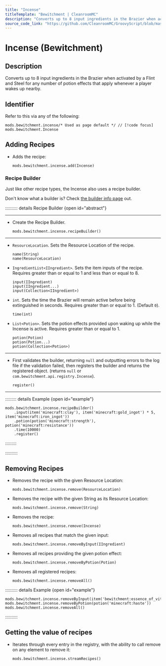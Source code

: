 ```yaml
---
title: "Incense"
titleTemplate: "Bewitchment | CleanroomMC"
description: "Converts up to 8 input ingredients in the Brazier when activated by a Flint and Steel for any number of potion effects that apply whenever a player wakes up nearby."
source_code_link: "https://github.com/CleanroomMC/GroovyScript/blob/master/src/main/java/com/cleanroommc/groovyscript/compat/mods/bewitchment/Incense.java"
---
```


# Incense (Bewitchment)

## Description

Converts up to 8 input ingredients in the Brazier when activated by a Flint and Steel for any number of potion effects that apply whenever a player wakes up nearby.

## Identifier

Refer to this via any of the following:

```groovy:no-line-numbers {1}
mods.bewitchment.incense/* Used as page default */ // [!code focus]
mods.bewitchment.Incense
```


## Adding Recipes

- Adds the recipe:

    ```groovy:no-line-numbers
    mods.bewitchment.incense.add(Incense)
    ```


### Recipe Builder

Just like other recipe types, the Incense also uses a recipe builder.

Don't know what a builder is? Check [the builder info page](../../getting_started/builder.md) out.

:::::::::: details Recipe Builder {open id="abstract"}

---

- Create the Recipe Builder.

    ```groovy:no-line-numbers
    mods.bewitchment.incense.recipeBuilder()
    ```

---

- `ResourceLocation`. Sets the Resource Location of the recipe.

    ```groovy:no-line-numbers
    name(String)
    name(ResourceLocation)
    ```

- `IngredientList<IIngredient>`. Sets the item inputs of the recipe. Requires greater than or equal to 1 and less than or equal to 8.

    ```groovy:no-line-numbers
    input(IIngredient)
    input(IIngredient...)
    input(Collection<IIngredient>)
    ```

- `int`. Sets the time the Brazier will remain active before being extinguished in seconds. Requires greater than or equal to 1. (Default `0`).

    ```groovy:no-line-numbers
    time(int)
    ```

- `List<Potion>`. Sets the potion effects provided upon waking up while the Incense is active. Requires greater than or equal to 1.

    ```groovy:no-line-numbers
    potion(Potion)
    potion(Potion...)
    potion(Collection<Potion>)
    ```

---

- First validates the builder, returning `null` and outputting errors to the log file if the validation failed, then registers the builder and returns the registered object. (returns `null` or `com.bewitchment.api.registry.Incense`).

    ```groovy:no-line-numbers
    register()
    ```

---

::::::::: details Example {open id="example"}
```groovy:no-line-numbers
mods.bewitchment.incense.recipeBuilder()
    .input(item('minecraft:clay'), item('minecraft:gold_ingot') * 5, item('minecraft:iron_ingot'))
    .potion(potion('minecraft:strength'), potion('minecraft:resistance'))
    .time(10000)
    .register()
```

:::::::::

::::::::::

## Removing Recipes

- Removes the recipe with the given Resource Location:

    ```groovy:no-line-numbers
    mods.bewitchment.incense.remove(ResourceLocation)
    ```

- Removes the recipe with the given String as its Resource Location:

    ```groovy:no-line-numbers
    mods.bewitchment.incense.remove(String)
    ```

- Removes the recipe:

    ```groovy:no-line-numbers
    mods.bewitchment.incense.remove(Incense)
    ```

- Removes all recipes that match the given input:

    ```groovy:no-line-numbers
    mods.bewitchment.incense.removeByInput(IIngredient)
    ```

- Removes all recipes providing the given potion effect:

    ```groovy:no-line-numbers
    mods.bewitchment.incense.removeByPotion(Potion)
    ```

- Removes all registered recipes:

    ```groovy:no-line-numbers
    mods.bewitchment.incense.removeAll()
    ```

:::::::::: details Example {open id="example"}
```groovy:no-line-numbers
mods.bewitchment.incense.removeByInput(item('bewitchment:essence_of_vitality'))
mods.bewitchment.incense.removeByPotion(potion('minecraft:haste'))
mods.bewitchment.incense.removeAll()
```

::::::::::

## Getting the value of recipes

- Iterates through every entry in the registry, with the ability to call remove on any element to remove it:

    ```groovy:no-line-numbers
    mods.bewitchment.incense.streamRecipes()
    ```
